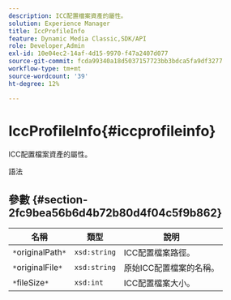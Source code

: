 ```yaml
---
description: ICC配置檔案資產的屬性。
solution: Experience Manager
title: IccProfileInfo
feature: Dynamic Media Classic,SDK/API
role: Developer,Admin
exl-id: 10e04ec2-14af-4d15-9970-f47a2407d077
source-git-commit: fcda99340a18d5037157723bb3bdca5fa9df3277
workflow-type: tm+mt
source-wordcount: '39'
ht-degree: 12%

---
```


# IccProfileInfo{#iccprofileinfo}

ICC配置檔案資產的屬性。

語法

## 參數 {#section-2fc9bea56b6d4b72b80d4f04c5f9b862}

| 名稱 | 類型 | 說明 |
|---|---|---|
| `*`originalPath`*` | `xsd:string` | ICC配置檔案路徑。 |
| `*`originalFile`*` | `xsd:string` | 原始ICC配置檔案的名稱。 |
| `*`fileSize`*` | `xsd:int` | ICC配置檔案大小。 |
